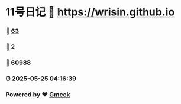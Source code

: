 # 11号日记 :link: https://wrisin.github.io 
### :page_facing_up: [63](https://wrisin.github.io/tag.html) 
### :speech_balloon: 2 
### :hibiscus: 60988 
### :alarm_clock: 2025-05-25 04:16:39 
### Powered by :heart: [Gmeek](https://github.com/Meekdai/Gmeek)
